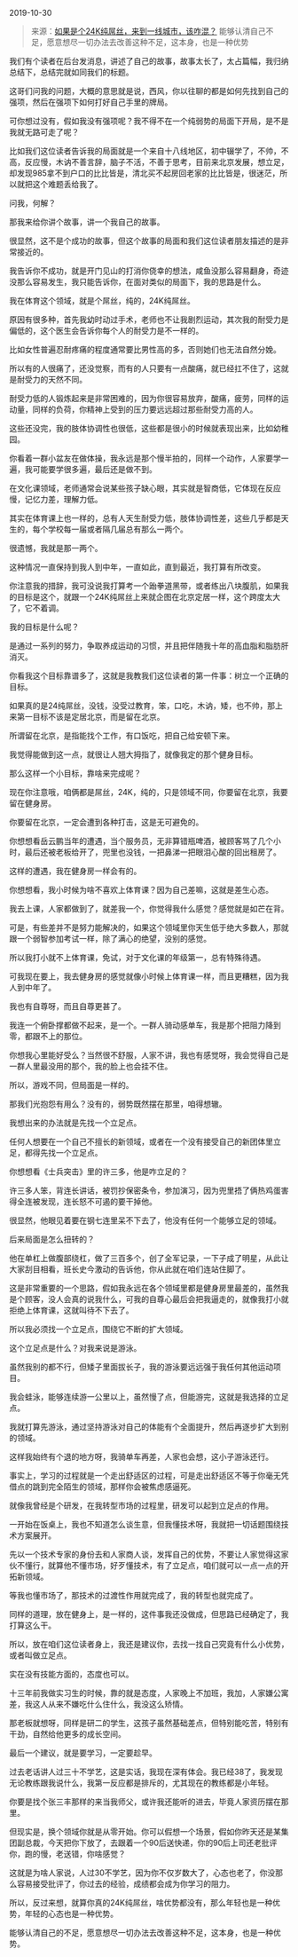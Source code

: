 2019-10-30

> 来源：[如果是个24K纯屌丝，来到一线城市，该咋混？](http://mp.weixin.qq.com/s?__biz=MzU0MjYwNDU2Mw==&mid=2247487515&idx=2&sn=81e2882aad1179108a91ca7164864644&chksm=fb197c67cc6ef571605ad26b40514c43f19fb8deaa9e4557cbb0f12871f0469c172b9e3971b6&scene=27#wechat_redirect)
> 能够认清自己不足，愿意想尽一切办法去改善这种不足，这本身，也是一种优势

我们有个读者在后台发消息，讲述了自己的故事，故事太长了，太占篇幅，我归纳总结下，总结完就如同我们的标题。  

  

这哥们问我的问题，大概的意思就是说，西风，你以往聊的都是如何先找到自己的强项，然后在强项下如何打好自己手里的牌局。

  

可你想过没有，假如我没有强项呢？我不得不在一个纯弱势的局面下开局，是不是我就无路可走了呢？

  

比如我们这位读者告诉我的局面就是一个来自十八线地区，初中辍学了，不帅，不高，反应慢，木讷不善言辞，脑子不活，不善于思考，目前来北京发展，想立足，却发现985拿不到户口的比比皆是，清北买不起房回老家的比比皆是，很迷茫，所以就把这个难题丢给我了。  

  

问我，何解？

  

那我来给你讲个故事，讲一个我自己的故事。  

  

很显然，这不是个成功的故事，但这个故事的局面和我们这位读者朋友描述的是非常接近的。

  

我告诉你不成功，就是开门见山的打消你侥幸的想法，咸鱼没那么容易翻身，奇迹没那么容易发生，我只能告诉你，在面对类似的局面下，我的思路是什么。

  

我在体育这个领域，就是个屌丝，纯的，24K纯屌丝。  

  

原因有很多种，首先我幼时动过手术，老师也不让我剧烈运动，其次我的耐受力是偏低的，这个医生会告诉你每个人的耐受力是不一样的。  

  

比如女性普遍忍耐疼痛的程度通常要比男性高的多，否则她们也无法自然分娩。

  

所以有的人很痛了，还没觉察，而有的人只要有一点酸痛，就已经扛不住了，这就是耐受力的天然不同。

  

耐受力低的人锻炼起来是非常困难的，因为你很容易放弃，酸痛，疲劳，同样的运动量，同样的负荷，你精神上受到的压力要远远超过那些耐受力高的人。  

  

这些还没完，我的肢体协调性也很低，这些都是很小的时候就表现出来，比如幼稚园。  

  

你看着一群小盆友在做体操，我永远是那个慢半拍的，同样一个动作，人家要学一遍，我可能要学很多遍，最后还是做不到。

  

在文化课领域，老师通常会说某些孩子缺心眼，其实就是智商低，它体现在反应慢，记忆力差，理解力低。

  

其实在体育课上也一样的，总有人天生耐受力低，肢体协调性差，这些几乎都是天生的，每个学校每一届或者隔几届总有那么一两个。

  

很遗憾，我就是那一两个。  

  

这种情况一直保持到我人到中年，一直如此，直到最近，我打算有所改变。  

  

你注意我的措辞，我可没说我打算考一个跆拳道黑带，或者练出八块腹肌，如果我的目标是这个，就跟一个24K纯屌丝上来就企图在北京定居一样，这个跨度太大了，它不着调。

  

我的目标是什么呢？

是通过一系列的努力，争取养成运动的习惯，并且把伴随我十年的高血脂和脂肪肝消灭。  

  

你看我这个目标靠谱多了，这就是我教我们这位读者的第一件事：树立一个正确的目标。

  

如果真的是24纯屌丝，没钱，没受过教育，笨，口吃，木讷，矮，也不帅，那上来第一目标不该是定居北京，而是留在北京。  

  

所谓留在北京，是指能找个工作，有口饭吃，把自己给安顿下来。

  

我觉得能做到这一点，就很让人翘大拇指了，就像我定的那个健身目标。  

  

那么这样一个小目标，靠啥来完成呢？  

  

现在你注意哦，咱俩都是屌丝，24K，纯的，只是领域不同，你要留在北京，我要留在健身房。

  

你要留在北京，一定会遭到各种打击，这是无可避免的。  

  

你想想看岳云鹏当年的遭遇，当个服务员，无非算错瓶啤酒，被顾客骂了几个小时，最后还被老板给开了，兜里也没钱，一把鼻涕一把眼泪心酸的回出租房了。

  

这样的遭遇，我在健身房一样会有的。  

  

你想想看，我小时候为啥不喜欢上体育课？因为自己差嘛，这就是差生心态。  

  

我去上课，人家都做到了，就差我一个，你觉得我什么感觉？感觉就是如芒在背。  

  

可是，有些差并不是努力能解决的，如果这个领域里你天生低于绝大多数人，那就跟一个弱智参加考试一样，除了满心的绝望，没别的感觉。

  

所以我打小就不上体育课，免试，对于文化课的年级第一，总有特殊待遇。  

  

可我现在要上，我去健身房的感觉就像小时候上体育课一样，而且更糟糕，因为我人到中年了。

  

我也有自尊呀，而且自尊更甚了。  

  

我连一个俯卧撑都做不起来，是一个。一群人骑动感单车，我是那个把阻力降到零，都跟不上的那位。

  

你想我心里能好受么？当然很不舒服，人家不讲，我也有感觉呀，我会觉得自己是一群人里最没用的那个，我的脸上也会挂不住。

  

所以，游戏不同，但局面是一样的。  

  

那我们光抱怨有用么？没有的，弱势既然摆在那里，咱得想辙。  

  

我想出来的办法就是先找一个立足点。

  

任何人想要在一个自己不擅长的新领域，或者在一个没有接受自己的新团体里立足，都得先找一个立足点。  

  

你想想看《士兵突击》里的许三多，他是咋立足的？  

  

许三多人笨，背连长讲话，被罚抄保密条令，参加演习，因为兜里捂了俩热鸡蛋害得全连被发现，连长怒不可遏的要干掉他。  

  

很显然，他眼见着要在钢七连里呆不下去了，他没有任何一个能够立足的领域。  

  

后来局面是怎么扭转的？

  

他在单杠上做腹部绕杠，做了三百多个，创了全军记录，一下子成了明星，从此让大家刮目相看，班长史今激动的告诉他，你从此就在咱们连站住脚了。

  

这是非常重要的一个思路，假如我永远在各个领域里都是健身房里最差的，虽然我是个顾客，没人会真的说我什么，可我的自尊心最后会把我逼走的，就像我打小就拒绝上体育课，这就叫待不下去了。

  

所以我必须找一个立足点，围绕它不断的扩大领域。

  

这个立足点是什么？对我来说是游泳。

  

虽然我别的都不行，但矮子里面拔长子，我的游泳要远远强于我任何其他运动项目。

  

我会蛙泳，能够连续游一公里以上，虽然慢了点，但能游完，这就是我选择的立足点。

  

我就打算先游泳，通过坚持游泳对自己的体能有个全面提升，然后再逐步扩大到别的领域。  

  

这样我始终有个退的地方呀，我骑单车再差，人家也会想，这小子游泳还行。

  

事实上，学习的过程就是一个走出舒适区的过程，可是走出舒适区不等于你毫无凭借点的跳到完全陌生的领域，那样你会被焦虑感逼死。  

  

就像我曾经是个研发，在我转型市场的过程里，研发可以起到立足点的作用。

  

一开始在饭桌上，我也不知道怎么谈生意，但我懂技术呀，我就把一切话题围绕技术方案展开。  

  

先以一个技术专家的身份去和人家商人谈，发挥自己的优势，不要让人家觉得这家伙不懂行，就算他不懂市场，好歹懂技术，有了立足点，咱们就可以一点一点的开拓新领域。  

  

等我也懂市场了，那技术的过渡性作用就完成了，我的转型也就完成了。

  

同样的道理，放在健身上，是一样的，这件事我还没做成，但思路已经确定了，我打算这么干。  

  

所以，放在咱们这位读者身上，我还是建议你，去找一找自己究竟有什么小优势，或者叫做立足点。  

  

实在没有技能方面的，态度也可以。  

  

十三年前我做实习生的时候，靠的就是态度，人家晚上不加班，我加，人家嫌公寓差，我这人从来不嫌吃什么住什么，我没这么矫情。

  

那老板就想呀，同样是研二的学生，这孩子虽然基础差点，但特别能吃苦，特别有干劲，自然给他更多的成长空间。

  

最后一个建议，就是要学习，一定要趁早。

  

过去老话讲人过三十不学艺，这是实话，我现在深有体会。我已经38了，我发现无论教练跟我说什么，我第一反应都是排斥的，尤其现在的教练都是小年轻。

  

你要是找个张三丰那样的来当我师父，或许我还能听的进去，毕竟人家资历摆在那里。  

  

但现实是，换个领域你就是从零开始。你可以假想一个场景，假如你昨天还是某集团副总裁，今天把你下放了，去跟着一个90后送快递，你的90后上司还老批评你，跑的慢，老送错，你啥感觉？

  

这就是为啥人家说，人过30不学艺，因为你不仅岁数大了，心态也老了，你没那么容易接受批评了，你过去的经验，成绩都会成为你学习的阻力。  

  

所以，反过来想，就算你真的24K纯屌丝，啥优势都没有，那么年轻也是一种优势，年轻的心态也是一种优势。

  

能够认清自己的不足，愿意想尽一切办法去改善这种不足，这本身，也是一种优势。

